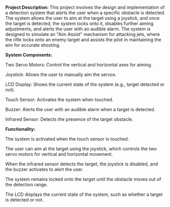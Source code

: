 **Project Description:**
This project involves the design and implementation of a detection system that alerts the user when a specific obstacle is detected. The system allows the user to aim at the target using a joystick, and once the target is detected, the system locks onto it, disables further aiming adjustments, and alerts the user with an audible alarm. The system is designed to simulate an "Aim Assist" mechanism for attacking jets, where the rifle locks onto an enemy target and assists the pilot in maintaining the aim for accurate shooting.


**System Components:**

Two Servo Motors: Control the vertical and horizontal axes for aiming.

Joystick: Allows the user to manually aim the servos.

LCD Display: Shows the current state of the system (e.g., target detected or not).

Touch Sensor: Activates the system when touched.

Buzzer: Alerts the user with an audible alarm when a target is detected.

Infrared Sensor: Detects the presence of the target obstacle.



**Functionality:**

The system is activated when the touch sensor is touched.

The user can aim at the target using the joystick, which controls the two servo motors for vertical and horizontal movement.

When the infrared sensor detects the target, the joystick is disabled, and the buzzer activates to alert the user.

The system remains locked onto the target until the obstacle moves out of the detection range.

The LCD displays the current state of the system, such as whether a target is detected or not.
